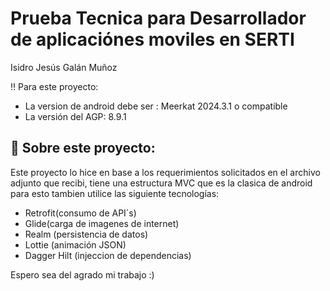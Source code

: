 <h1>Prueba Tecnica para Desarrollador de aplicaciónes moviles en SERTI</h1>

Isidro Jesús Galán Muñoz

‼️ Para este proyecto:
 - La version de android debe ser : Meerkat 2024.3.1 o compatible
 - La versión del AGP: 8.9.1

<h2> 🚀 Sobre este proyecto: </h2>

Este proyecto lo hice en base a los requerimientos solicitados en el archivo adjunto que recibi, tiene una estructura MVC que es la clasica de android
para esto tambien utilice las siguiente tecnologías:

-  Retrofit(consumo de API´s)
-  Glide(carga de imagenes de internet)
-  Realm (persistencia de datos)
-  Lottie (animación JSON)
-  Dagger Hilt (injeccion de dependencias)

Espero sea del agrado mi trabajo :)













